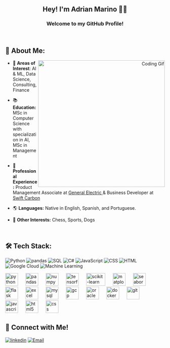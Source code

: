 <h2 align="center">Hey! I'm Adrian Marino 👋🏻 </h1>
<h3 align="center">Welcome to my GitHub Profile!</h3>

<br>

## 🚀 About Me:
<div style="text-align: right; margin-top: down;">
    <img align="right" alt="Coding Gif" width="400" src="https://media.tenor.com/ODlGpXglZL0AAAAd/bartsimpson.gif">
</div>

- 🧐 **Areas of Interest**: AI & ML, Data Science, Consulting, Finance

- 📚 **Education:** MSc in Computer Science with specialization in AI, MSc in Management 

- 💼 **Professional Experience:** Product Management Associate at [General Electric ](https://www.gehealthcare.com/) & Business Developer at [Swift Carbon ](https://swiftbicycles.com/)

- 🌎 **Languages:** Native in English, Spanish, and Portuguese.

- 🧠 **Other Interests:** Chess, Sports, Dogs

<br>

<h2 align="left">🛠️ Tech Stack:</h2>
<p align="left"> 

![Python](https://img.shields.io/badge/Python-3776AB?style=for-the-badge&logo=python&logoColor=white)
![pandas](https://img.shields.io/badge/Python-3776AB?style=for-the-badge&logo=python&logoColor=red)
![SQL](https://img.shields.io/badge/SQL-4479A1?style=for-the-badge&logo=sql&logoColor=white)
![C#](https://img.shields.io/badge/C%23-239120?style=for-the-badge&logo=csharp&logoColor=white)
![JavaScript](https://img.shields.io/badge/JavaScript-F7DF1E?style=for-the-badge&logo=javascript&logoColor=black)
![CSS](https://img.shields.io/badge/CSS-1572B6?style=for-the-badge&logo=css3&logoColor=white)
![HTML](https://img.shields.io/badge/HTML-E34F26?style=for-the-badge&logo=html5&logoColor=white)
![Google Cloud](https://img.shields.io/badge/Google_Cloud-4285F4?style=for-the-badge&logo=googlecloud&logoColor=white)
![Machine Learning](https://img.shields.io/badge/Machine_Learning-F44A3E?style=for-the-badge&logo=DeepLearning&logoColor=white)

<a href="https://www.python.org/" target="_blank" rel="noreferrer"><img src="https://cdn.jsdelivr.net/gh/devicons/devicon/icons/python/python-original.svg" alt="python" width="40" height="40" style="margin-right:20px"/></a> 
<a href="https://pandas.pydata.org/" target="_blank" rel="noreferrer"><img src="https://cdn.jsdelivr.net/gh/devicons/devicon/icons/pandas/pandas-original-wordmark.svg" alt="pandas" width="40" height="40" style="margin-right:20px"/></a> 
<a href="https://numpy.org/" target="_blank" rel="noreferrer"><img src="https://cdn.jsdelivr.net/gh/devicons/devicon/icons/numpy/numpy-original.svg" alt="numpy" width="40" height="40" style="margin-right:20px"/></a> 
<a href="https://www.tensorflow.org/" target="_blank" rel="noreferrer"><img src="https://www.vectorlogo.zone/logos/tensorflow/tensorflow-icon.svg" alt="tensorflow" width="40" height="40" style="margin-right:20px"/></a> 
<a href="https://scikit-learn.org/stable/" target="_blank" rel="noreferrer"><img src="https://upload.wikimedia.org/wikipedia/commons/0/05/Scikit_learn_logo_small.svg" alt="scikit-learn" width="60" height="40" style="margin-right:20px"/></a> 
<a href="https://matplotlib.org/" target="_blank" rel="noreferrer"><img src="https://upload.wikimedia.org/wikipedia/commons/0/01/Created_with_Matplotlib-logo.svg" alt="matplotlib" width="40" height="40" style="margin-right:20px"/></a> 
<a href="https://seaborn.pydata.org/" target="_blank" rel="noreferrer"><img src="https://seaborn.pydata.org/_images/logo-mark-lightbg.svg" alt="seaborn" width="40" height="40" style="margin-right:20px"/></a>
<a href="https://flask.palletsprojects.com/en/2.3.x/" target="_blank" rel="noreferrer"><img src="https://cdn.jsdelivr.net/gh/devicons/devicon/icons/flask/flask-original-wordmark.svg" alt="flask" width="40" height="40" style="margin-right:20px"/></a>
<a href="https://www.microsoft.com/en-us/microsoft-365/excel" target="_blank" rel="noreferrer"><img src="https://upload.wikimedia.org/wikipedia/commons/3/34/Microsoft_Office_Excel_%282019%E2%80%93present%29.svg" alt="excel" width="40" height="40" style="margin-right:20px"/></a>
<a href="https://www.mysql.com/" target="_blank" rel="noreferrer"><img src="https://cdn.jsdelivr.net/gh/devicons/devicon/icons/mysql/mysql-original-wordmark.svg" alt="mysql" width="40" height="40" style="margin-right:20px"/></a>
<a href="https://cloud.google.com/" target="_blank" rel="noreferrer"><img src="https://cdn.jsdelivr.net/gh/devicons/devicon/icons/googlecloud/googlecloud-original.svg" alt="gcp" width="40" height="40" style="margin-right:20px"/></a>
<a href="https://www.oracle.com/cloud/" target="_blank" rel="noreferrer"><img src="https://cdn.jsdelivr.net/gh/devicons/devicon/icons/oracle/oracle-original.svg" alt="oracle" width="40" height="40" style="margin-right:20px"/></a>
<a href="https://www.docker.com/" target="_blank" rel="noreferrer"><img src="https://cdn.jsdelivr.net/gh/devicons/devicon/icons/docker/docker-original-wordmark.svg" alt="docker" width="40" height="40" style="margin-right:20px"/></a>
<a href="https://git-scm.com/" target="_blank" rel="noreferrer"><img src="https://cdn.jsdelivr.net/gh/devicons/devicon/icons/git/git-original-wordmark.svg" alt="git" width="40" height="40" style="margin-right:20px"/></a>
<a href="https://cdn.jsdelivr.net/gh/devicons/devicon/icons/javascript/javascript-original.svg" target="_blank" rel="noreferrer"><img src="https://cdn.jsdelivr.net/gh/devicons/devicon/icons/javascript/javascript-original.svg" alt="javascript" width="40" height="40" style="margin-right:20px"/></a>
<a href="https://cdn.jsdelivr.net/gh/devicons/devicon/icons/html5/html5-original-wordmark.svg" target="_blank" rel="noreferrer"><img src="https://cdn.jsdelivr.net/gh/devicons/devicon/icons/html5/html5-original-wordmark.svg" alt="html5" width="40" height="40" style="margin-right:20px"/></a>
<a href="https://cdn.jsdelivr.net/gh/devicons/devicon/icons/css3/css3-original-wordmark.svg" target="_blank" rel="noreferrer"><img src="https://cdn.jsdelivr.net/gh/devicons/devicon/icons/css3/css3-original-wordmark.svg" alt="css" width="40" height="40" style="margin-right:20px"/></a>
</p>


<h2 align="left"> 🔗 Connect with Me!</h2>
<p align="left">

<a href="https://linkedin.com/in/adrian-marino" target="_blank"><img align="center" src="https://img.shields.io/badge/LinkedIn-0077B5?style=for-the-badge&logo=linkedin&logoColor=white" alt="linkedin" /></a>
<a href="mailto:adrianmarino@alumni.ie.edu?subject=Hello%20from%20your%20GitHub%20profile" target="_blank"><img align="center" src="https://img.shields.io/badge/Email-D14836?style=for-the-badge&logo=gmail&logoColor=white" alt="Email" /></a>

